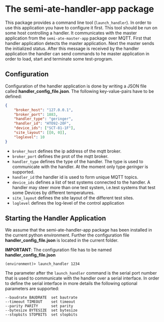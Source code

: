 # The semi-ate-handler-app package

This package provides a command line tool (`launch_handler`). In order to use this application you have to configure it first. This tool should be run on some host controlling a handler. It communicates with the master application from the `semi-ate-master-app` package over MQTT.
First that handler application detects the master application. Next the master sends the initialized status. After this message is received by the handler application the handler can send commands to he master application in order to load, start and terminate some test-program.

## Configuration

Configuration of the handler application is done by writing a JSON file called **handler_config_file.json**. The following key-value-pairs have to be defined:

```JSON
{
    "broker_host": "127.0.0.1",
    "broker_port": 1883,
    "handler_type": "geringer",
    "handler_id": "HTO92-20F",
    "device_ids": ["SCT-81-1F"],
    "site_layout": [[0, 0]],
    "loglevel": 10
}
```

* `broker_host` defines the ip address of the mqtt broker.
* `broker_port` defines the prot of the mqtt broker.
* `handler_type` defines the type of the handler. The type is used to communicate with the handler. At the moment only type _geringer_ is supported.
* `handler_id` the handler id is used to form unique MQTT topics.
* `device_ids` defines a list of test systems connected to the handler. A handler may steer more than one test system, i.e.test systems that test some Devices by different temperatures.
* `site_layout` defines the site layout of the different test sites.
* `loglevel` defines the log-level of the control application

## Starting the Handler Application

We assume that the semi-ate-handler-app package has been installed in the current python environment. Further the configuration file **handler_config_file.json** is located in the current folder.

**IMPORTANT**: The configuration file has to be named **handler_config_file.json**

```Console
(environment)> launch_handler 1234
```

The parameter after the `launch_handler` command is the serial port number that is used to communicate with the handler over a serial interface. In order to define the serial interface in more details the following optional parameters are supported:

```Console
--baudrate BAUDRATE  set bautrate
--timeout TIMEOUT    set timeout
--parity PARITY      set parity
--bytesize BYTESIZE  set bytesize
--stopbits STOPBITS  set stopbits
```
